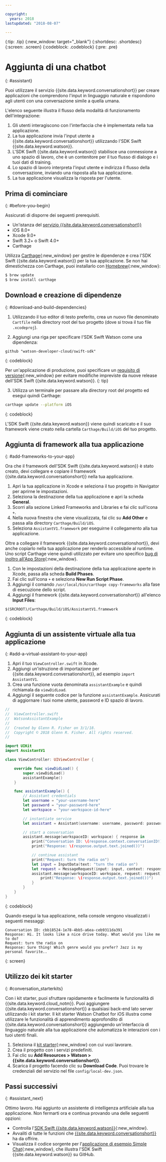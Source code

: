 ```yaml
---

copyright:
  years: 2018
lastupdated: "2018-08-07"

---
```

{:tip: .tip}
{:new_window: target="_blank"}
{:shortdesc: .shortdesc}
{:screen: .screen}
{:codeblock: .codeblock}
{:pre: .pre}

# Aggiunta di una chatbot
{: #assistant}

Puoi utilizzare il servizio {{site.data.keyword.conversationshort}} per creare applicazioni che comprendono l'input in linguaggio naturale e rispondono agli utenti con una conversazione simile a quella umana.

L'elenco seguente illustra il flusso della modalità di funzionamento dell'integrazione:

  1. Gli utenti interagiscono con l'interfaccia che è implementata nella tua applicazione.
  2. La tua applicazione invia l'input utente a {{site.data.keyword.conversationshort}} utilizzando l'SDK Swift {{site.data.keyword.watson}}.
  3. L'SDK Swift {{site.data.keyword.watson}} stabilisce una connessione a uno spazio di lavoro, che è un contenitore per il tuo flusso di dialogo e i tuoi dati di training.
  4. Lo spazio di lavoro interpreta l'input utente e indirizza il flusso della conversazione, inviando una risposta alla tua applicazione.
  5. La tua applicazione visualizza la risposta per l'utente.

## Prima di cominciare
{: #before-you-begin}

Assicurati di disporre dei seguenti prerequisiti.

  * Un'istanza del [servizio {{site.data.keyword.conversationshort}}](/docs/services/conversation/getting-started.html)
  * iOS 8.0+
  * Xcode 9.0+
  * Swift 3.2+ o Swift 4.0+
  * Carthage

Utilizza [Carthage](https://github.com/Carthage/Carthage){:new_window} per gestire le dipendenze e crea l'SDK Swift {{site.data.keyword.watson}} per la tua applicazione. Se non hai dimestichezza con Carthage, puoi installarlo con [Homebrew](http://brew.sh/){:new_window}:

```bash
$ brew update
$ brew install carthage
```

## Download e creazione di dipendenze
{: #download-and-build-dependencies}

1. Utilizzando il tuo editor di testo preferito, crea un nuovo file denominato `Cartfile` nella directory root del tuo progetto (dove si trova il tuo file `.xcodeproj`).

2. Aggiungi una riga per specificare l'SDK Swift Watson come una dipendenza:
  ```
  github "watson-developer-cloud/swift-sdk"
  ```
  {: codeblock}

  Per un'applicazione di produzione, puoi specificare un [requisito di versione](https://github.com/Carthage/Carthage/blob/master/Documentation/Artifacts.md#version-requirement){:new_window} per evitare modifiche impreviste da nuove release dell'SDK Swift {{site.data.keyword.watson}}.
  {: tip}

3. Utilizza un terminale per passare alla directory root del progetto ed esegui quindi Carthage:
  ```bash
  carthage update --platform iOS
  ```
  {: codeblock}

  L'SDK Swift {{site.data.keyword.watson}} viene quindi scaricato e il suo framework viene creato nella cartella `Carthage/Build/iOS` del tuo progetto.

## Aggiunta di framework alla tua applicazione
{: #add-frameworks-to-your-app}

Ora che il framework dell'SDK Swift {{site.data.keyword.watson}} è stato creato, devi collegare e copiare il framework {{site.data.keyword.conversationshort}} nella tua applicazione.

1. Apri la tua applicazione in Xcode e seleziona il tuo progetto in Navigator per aprirne le impostazioni.
2. Seleziona la destinazione della tua applicazione e apri la scheda **General**.
3. Scorri alla sezione Linked Frameworks and Libraries e fai clic sull'icona `+`.
4. Nella nuova finestra che viene visualizzata, fai clic su **Add Other** e passa alla directory `Carthage/Build/iOS`.
5. Seleziona `AssistantV1.framework` per eseguirne il collegamento alla tua applicazione.

Oltre a collegare il framework {{site.data.keyword.conversationshort}}, devi anche copiarlo nella tua applicazione per renderlo accessibile al runtime. Uno script Carthage viene quindi utilizzato per evitare uno specifico [bug di inoltro all'App Store](http://www.openradar.me/radar?id=6409498411401216){:new_window}.

1. Con le impostazioni della destinazione della tua applicazione aperte in Xcode, passa alla scheda **Build Phases**.
2. Fai clic sull'icona `+` e seleziona **New Run Script Phase**.
3. Aggiungi il comando `/usr/local/bin/carthage copy-frameworks` alla fase di esecuzione dello script.
4. Aggiungi il framework {{site.data.keyword.conversationshort}} all'elenco **Input Files**:
  ```
  $(SRCROOT)/Carthage/Build/iOS/AssistantV1.framework
  ```
  {: codeblock}

## Aggiunta di un assistente virtuale alla tua applicazione
{: #add-a-virtual-assistant-to-your-app}

1. Apri il tuo `ViewController.swift` in Xcode.
2. Aggiungi un'istruzione di importazione per {{site.data.keyword.conversationshort}}, ad esempio `import AssistantV1`.
3. Crea una funzione vuota denominata `assistantExample` e quindi richiamala da `viewDidLoad`.
4. Aggiungi il seguente codice per la funzione `assistantExample`. Assicurati di aggiornare i tuoi nome utente, password e ID spazio di lavoro.

```swift
//
//  ViewController.swift
//  WatsonAssistantExample
//
//  Created by Glenn R. Fisher on 3/1/18.
//  Copyright © 2018 Glenn R. Fisher. All rights reserved.
//

import UIKit
import AssistantV1

class ViewController: UIViewController {

    override func viewDidLoad() {
        super.viewDidLoad()
        assistantExample()
    }

    func assistantExample() {
        // Assistant credentials
        let username = "your-username-here"
        let password = "your-password-here"
        let workspace = "your-workspace-id-here"

        // instantiate service
        let assistant = Assistant(username: username, password: password, version: "2018-03-01")

        // start a conversation
        assistant.message(workspaceID: workspace) { response in
            print("Conversation ID: \(response.context.conversationID!)")
            print("Response: \(response.output.text.joined())")

            // continue assistant
            print("Request: turn the radio on")
            let input = InputData(text: "turn the radio on")
            let request = MessageRequest(input: input, context: response.context)
            assistant.message(workspaceID: workspace, request: request) { response in
                print("Response: \(response.output.text.joined())")
            }
        }
    }
}
```
{: codeblock}

Quando esegui la tua applicazione, nella console vengono visualizzati i seguenti messaggi:
```
Conversation ID: cbb18524-1e78-4bb5-a6ea-ceb9311da391
Response: Hi. It looks like a nice drive today. What would you like me to do?
Request: turn the radio on
Response: Sure thing! Which genre would you prefer? Jazz is my personal favorite..
```
{: screen}

## Utilizzo dei kit starter
{: #conversation_starterkits}

Con i kit starter, puoi sfruttare rapidamente e facilmente le funzionalità di {{site.data.keyword.cloud_notm}}. Puoi aggiungere {{site.data.keyword.conversationshort}} a qualsiasi back-end lato server utilizzando i kit starter. Il kit starter Watson Chatbot for iOS illustra come utilizzare le funzionalità di apprendimento approfondito di {{site.data.keyword.conversationshort}} aggiungendo un'interfaccia di linguaggio naturale alla tua applicazione che automatizza le interazioni con i tuoi utenti finali.

1. Seleziona il [kit starter](https://console.bluemix.net/developer/appledevelopment/starter-kits){:new_window} con cui vuoi lavorare.
2. Crea il progetto con i servizi predefiniti.
3. Fai clic su **Add Resources > Watson > {{site.data.keyword.conversationshort}}**.
4. Scarica il progetto facendo clic su **Download Code**. Puoi trovare le credenziali del servizio nel file `config/local-dev.json`.

## Passi successivi
{: #assistant_next}

Ottimo lavoro. Hai aggiunto un assistente di intelligenza artificiale alla tua applicazione. Non fermarti ora e continua provando una delle seguenti opzioni:

* Controlla l'[SDK Swift {{site.data.keyword.watson}}](https://github.com/watson-developer-cloud/swift-sdk){:new_window}.
* Avvaliti di tutte le funzioni che [{{site.data.keyword.conversationshort}}](/docs/services/conversation/index.html) ha da offrire.
* Visualizza il codice sorgente per l'[applicazione di esempio Simple Chat](https://github.com/watson-developer-cloud/simple-chat-swift){:new_window}, che illustra l'SDK Swift {{site.data.keyword.watson}} su GitHub.
